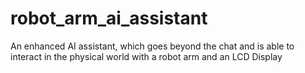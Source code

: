 # robot_arm_ai_assistant
An enhanced AI assistant, which goes beyond the chat and is able to interact in the physical world with a robot arm and an LCD Display

